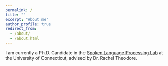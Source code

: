 ```yaml
---
permalink: /
title: ""
excerpt: "About me"
author_profile: true
redirect_from: 
  - /about/
  - /about.html
---
```


I am currently a Ph.D. Candidate in the <a href="https://slaplab.uconn.edu/">Spoken Language Processing Lab</a> at the University of Connecticut, advised by Dr. Rachel Theodore. 
